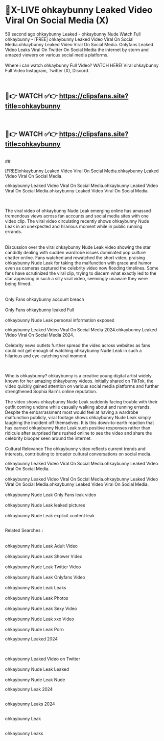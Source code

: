 # 🔴X-LIVE ohkaybunny Leaked Video Viral On Social Media (X)<br>


59 second ago ohkaybunny Leaked  - ohkaybunny Nude  Watch Full ohkaybunny - [FREE] ohkaybunny Leaked Video Viral On Social Media.ohkaybunny Leaked Video Viral On Social Media.   Onlyfans Leaked Video Leaks Viral On Twitter On Social Media the internet by storm and amazed viewers on various social media platforms. <br><br>
Where i can watch ohkaybunny Full Video? WATCH HERE! Viral ohkaybunny Full Video Instagram, Twitter (X), Discord. <br>


 <br>

##  🔴👉 WATCH ✅👉  <a href="https://clipsfans.site?title=ohkaybunny&ref=git">https://clipsfans.site?title=ohkaybunny</a> <br>
  <br>

##  🔴👉 WATCH ✅👉  <a href="https://clipsfans.site?title=ohkaybunny&ref=git">https://clipsfans.site?title=ohkaybunny</a> <br>
  <br>
  ##



[FREE]ohkaybunny Leaked Video Viral On Social Media.ohkaybunny Leaked Video Viral On Social Media. <br>

ohkaybunny Leaked Video Viral On Social Media.ohkaybunny Leaked Video Viral On Social Media.ohkaybunny Leaked Video Viral On Social Media. <br>


  <br>

  <br>
The viral video of ohkaybunny Nude Leak emerging online has amassed tremendous views across fan accounts and social media sites with one video clip. The viral video circulating recently shows ohkaybunny Nude Leak in an unexpected and hilarious moment while in public running errands.<br>
<br>


<br>
Discussion over the viral ohkaybunny Nude Leak video showing the star candidly dealing with sudden wardrobe issues dominated pop culture chatter online. Fans watched and rewatched the short video, praising ohkaybunny Nude Leak for taking the malfunction with grace and humor even as cameras captured the celebrity video now flooding timelines. Some fans have scrutinized the viral clip, trying to discern what exactly led to the star appearing in such a silly viral video, seemingly unaware they were being filmed.<br>
<br>
<br> 
Only Fans ohkaybunny account breach<br>
<br>
Only Fans ohkaybunny leaked Full <br>
<br>
ohkaybunny Nude Leak personal information exposed<br>

ohkaybunny Leaked Video Viral On Social Media 2024.ohkaybunny Leaked Video Viral On Social Media 2024. <br>
<br>
Celebrity news outlets further spread the video across websites as fans could not get enough of watching ohkaybunny Nude Leak in such a hilarious and eye-catching viral moment.<br>
<br>

<br>
Who is ohkaybunny? ohkaybunny is a creative young digital artist widely known for her amazing ohkaybunny videos. Initially shared on TikTok, the video quickly gained attention on various social media platforms and further strengthened Sophia Rain's online reputation.<br>
<br>
The video shows ohkaybunny Nude Leak suddenly facing trouble with their outfit coming undone while casually walking about and running errands. Despite the embarrassment most would feel at having a wardrobe malfunction publicly, viral footage shows ohkaybunny Nude Leak simply laughing the incident off themselves. It is this down-to-earth reaction that has earned ohkaybunny Nude Leak such positive responses rather than ridicule after surprised fans rushed online to see the video and share the celebrity blooper seen around the internet.<br>
<br>
Cultural Relevance The ohkaybunny video reflects current trends and interests, contributing to broader cultural conversations on social media.<br>

ohkaybunny Leaked Video Viral On Social Media.ohkaybunny Leaked Video Viral On Social Media.<br>
<br>
ohkaybunny Leaked Video Viral On Social Media.ohkaybunny Leaked Video Viral On Social Media.ohkaybunny Leaked Video Viral On Social Media.<br>
<br>
ohkaybunny Nude Leak Only Fans leak video<br>
<br>
ohkaybunny Nude Leak leaked pictures<br>
<br>
ohkaybunny Nude Leak explicit content leak<br>


<br>
Related Searches :<br>
<br>

<br>
ohkaybunny Nude Leak Adult Video<br>
<br>
ohkaybunny Nude Leak Shower Video<br>
<br>
ohkaybunny Nude Leak Twitter Video<br>
<br>
ohkaybunny Nude Leak Onlyfans Video<br>
<br>
ohkaybunny Nude Leak Leaks<br>
<br>
ohkaybunny Nude Leak Photos<br>

<br>
ohkaybunny Nude Leak Sexy Video<br>
<br>
ohkaybunny Nude Leak xxx Video<br>
<br>
ohkaybunny Nude Leak Porn<br>

ohkaybunny  Leaked 2024 <br> <br>
<br>

ohkaybunny Leaked Video on Twitter <br>
<br>
ohkaybunny Nude Leak Leaked<br>
<br>
ohkaybunny Nude Leak Nude<br>


ohkaybunny  Leak 2024 <br> <br>



ohkaybunny  Leaks 2024 <br> <br>



 
ohkaybunny  Leak<br> <br>



ohkaybunny  Leaks<br> <br>





</p>




 



</p>










